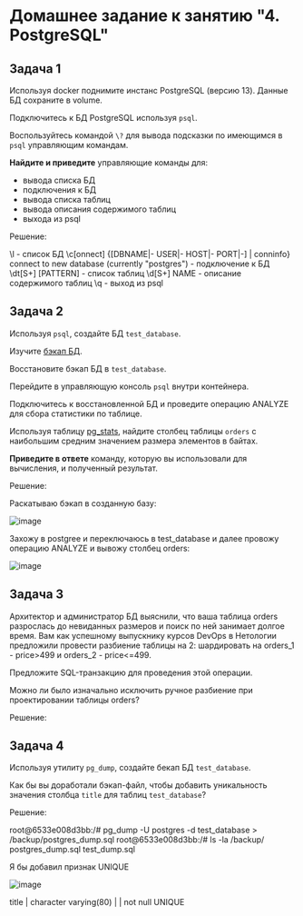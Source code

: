 # Домашнее задание к занятию "4. PostgreSQL"

## Задача 1

Используя docker поднимите инстанс PostgreSQL (версию 13). Данные БД сохраните в volume.

Подключитесь к БД PostgreSQL используя `psql`.

Воспользуйтесь командой `\?` для вывода подсказки по имеющимся в `psql` управляющим командам.

**Найдите и приведите** управляющие команды для:
- вывода списка БД
- подключения к БД
- вывода списка таблиц
- вывода описания содержимого таблиц
- выхода из psql

Решение:

\l - список БД
\c[onnect] {[DBNAME|- USER|- HOST|- PORT|-] | conninfo} connect to new database (currently "postgres") - подключение к БД
\dt[S+] [PATTERN] - список таблиц
\d[S+]  NAME - описание содержимого таблиц
\q - выход из psql


## Задача 2

Используя `psql`, создайте БД `test_database`.

Изучите [бэкап БД](https://github.com/netology-code/virt-homeworks/tree/virt-11/06-db-04-postgresql/test_data).

Восстановите бэкап БД в `test_database`.

Перейдите в управляющую консоль `psql` внутри контейнера.

Подключитесь к восстановленной БД и проведите операцию ANALYZE для сбора статистики по таблице.

Используя таблицу [pg_stats](https://postgrespro.ru/docs/postgresql/12/view-pg-stats), найдите столбец таблицы `orders` 
с наибольшим средним значением размера элементов в байтах.

**Приведите в ответе** команду, которую вы использовали для вычисления, и полученный результат.

Решение:

Раскатываю бэкап в созданную базу:

![image](https://user-images.githubusercontent.com/92155007/221566350-1060488a-66ed-43b6-84f7-b62dd2cd63a0.png)

Захожу в postgree и переключаюсь в test_database и далее провожу операцию ANALYZE и вывожу столбец orders:

![image](https://user-images.githubusercontent.com/92155007/221566884-2ae76864-ac77-4779-9d1d-1620fece9cde.png)

## Задача 3

Архитектор и администратор БД выяснили, что ваша таблица orders разрослась до невиданных размеров и
поиск по ней занимает долгое время. Вам как успешному выпускнику курсов DevOps в Нетологии предложили
провести разбиение таблицы на 2: шардировать на orders_1 - price>499 и orders_2 - price<=499.

Предложите SQL-транзакцию для проведения этой операции.

Можно ли было изначально исключить ручное разбиение при проектировании таблицы orders?

Решение:

## Задача 4

Используя утилиту `pg_dump`, создайте бекап БД `test_database`.

Как бы вы доработали бэкап-файл, чтобы добавить уникальность значения столбца `title` для таблиц `test_database`?

Решение:

root@6533e008d3bb:/# pg_dump -U postgres -d test_database > /backup/postgres_dump.sql
root@6533e008d3bb:/# ls -la /backup/ \
postgres_dump.sql  test_dump.sql


Я бы добавил признак UNIQUE

![image](https://user-images.githubusercontent.com/92155007/221568898-9a11fbbd-d2e7-4234-ba9e-59f45c7ff405.png)

title  | character varying(80) |           | not null UNIQUE
